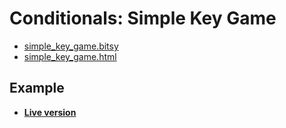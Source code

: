 
# Conditionals: Simple Key Game

* [simple_key_game.bitsy](simple_key_game.bitsy)* [simple_key_game.html](simple_key_game.html)

## Example

* [**Live version**](https://raw.githack.com/golanlevin/60-120/main/2025/lectures/interactive_narrative/bitsy_hacks/conditionals/simple_key_game.html)


